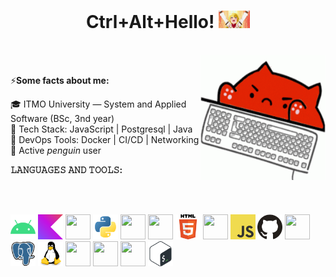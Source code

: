 <h1 align="center">
  Ctrl+Alt+Hello!
  <img src="gif/banished-from-the-heros-party-anime-rit.gif" width="50px" />
</h1>
<br><img align="right" height="200" width="200" src="gif/bongo-cat-keyboard-smash.gif" /> 
<br>

⚡<strong>Some facts about me:</strong><br>

🎓 ITMO University — System and Applied Software (BSc, 3nd year)<br/>
🧠 Tech Stack: JavaScript | Postgresql | Java<br/>
🐋 DevOps Tools: Docker | CI/CD | Networking<br>
🐧 Active _penguin_ user

**𝙻𝙰𝙽𝙶𝚄𝙰𝙶𝙴𝚂 𝙰𝙽𝙳 𝚃𝙾𝙾𝙻𝚂:**  

<br/>
<br/>


<code><img height="40" width="40" src="https://raw.githubusercontent.com/github/explore/80688e429a7d4ef2fca1e82350fe8e3517d3494d/topics/android/android.png"/></code>
<code><img height="40" width="40" src="https://raw.githubusercontent.com/github/explore/80688e429a7d4ef2fca1e82350fe8e3517d3494d/topics/kotlin/kotlin.png"/></code>
<code><img height="40" width="40" src="https://images.vexels.com/media/users/3/166401/isolated/preview/b82aa7ac3f736dd78570dd3fa3fa9e24-java-programming-language-icon-by-vexels.png"/></code>
<code><img height="40" width="40" src="https://raw.githubusercontent.com/github/explore/80688e429a7d4ef2fca1e82350fe8e3517d3494d/topics/python/python.png"/></code>
<code><img height="40" width="40" src="https://www.naveedashfaq.me/img/c++.png"/></code>
<code><img height="40" width="40" src="https://cdn.iconscout.com/icon/free/png-512/c-programming-569564.png"/></code>
<code><img height="40" width="40" src="https://raw.githubusercontent.com/github/explore/80688e429a7d4ef2fca1e82350fe8e3517d3494d/topics/html/html.png"/></code>
<code><img height="40" width="40" src="https://cdn.iconscout.com/icon/free/png-256/css-131-722685.png"/></code>
<code><img height="40" width="40" src="https://raw.githubusercontent.com/github/explore/80688e429a7d4ef2fca1e82350fe8e3517d3494d/topics/javascript/javascript.png"/></code>
<code><img height="40" width="40" src="https://raw.githubusercontent.com/github/explore/80688e429a7d4ef2fca1e82350fe8e3517d3494d/topics/github-api/github-api.png"/></code>
<code><img height="40" width="40" src="https://upload.wikimedia.org/wikipedia/commons/thumb/3/3f/Git_icon.svg/1024px-Git_icon.svg.png"/></code>
<code><img height="40" width="40" src="https://raw.githubusercontent.com/devicons/devicon/master/icons/postgresql/postgresql-original.svg"/></code>
<code><img height="40" width="40" src="https://raw.githubusercontent.com/devicons/devicon/master/icons/linux/linux-original.svg"/></code>
<code><img height="40" width="40" src="https://maven.apache.org/images/maven-logo-black-on-white.png"/></code>
<code><img height="40" width="40" src="https://www.wildfly.org/assets/images/wildfly_logo.png"/></code>
<code><img height="40" width="40" src="https://cdn.worldvectorlogo.com/logos/docker.svg"/></code>
<code><img height="40" width="40" src="https://raw.githubusercontent.com/devicons/devicon/master/icons/bash/bash-original.svg"/></code>





